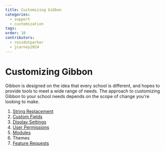```yaml
---
title: Customizing Gibbon
categories:
  - support
  - customization
tags: 
order: 10
contributors:
  - rossdotparker
  - jcarney2024
---
```

# Customizing Gibbon

Gibbon is designed on the idea that every school is different, and hopes to provide tools to meet a wide range of needs. The approach to customizing Gibbon to your school needs depends on the scope of change you're looking to make.

1. [String Replacement](string-replacement.md)
2. [Custom Fields](custom-fields.md)
3. [Display Settings](display-settings.md)
4. [User Permissions](../school-setup/roles-permissions.md)
5. [Modules](../../modules/modules.md)
6. Themes
7. [Feature Requests](https://ask.gibbonedu.org/c/feature-requests)
